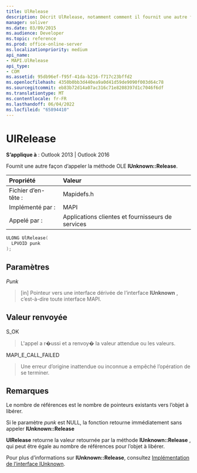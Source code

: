```yaml
---
title: UlRelease
description: Décrit UlRelease, notamment comment il fournit une autre façon d’appeler la méthode OLE IUnknown::Release.
manager: soliver
ms.date: 03/09/2015
ms.audience: Developer
ms.topic: reference
ms.prod: office-online-server
ms.localizationpriority: medium
api_name:
- MAPI.UlRelease
api_type:
- COM
ms.assetid: 95db96ef-f95f-41da-b216-f717c23bffd2
ms.openlocfilehash: 4350b0bb3d440ea9a0d41d59de9090f003d64c78
ms.sourcegitcommit: eb83b72d14a07ac316c71e8208397d1c7046f6df
ms.translationtype: MT
ms.contentlocale: fr-FR
ms.lasthandoff: 06/04/2022
ms.locfileid: "65894410"
---
```

# <a name="ulrelease"></a>UlRelease

  
  
**S’applique à** : Outlook 2013 | Outlook 2016 
  
Fournit une autre façon d’appeler la méthode OLE **IUnknown::Release**. 
  
|Propriété |Valeur |
|:-----|:-----|
|Fichier d’en-tête :  <br/> |Mapidefs.h  <br/> |
|Implémenté par :  <br/> |MAPI  <br/> |
|Appelé par :  <br/> |Applications clientes et fournisseurs de services  <br/> |
   
```cpp
ULONG UlRelease(
  LPVOID punk
);
```

## <a name="parameters"></a>Paramètres

 _Punk_
  
> [in] Pointeur vers une interface dérivée de l’interface **IUnknown** , c’est-à-dire toute interface MAPI. 
    
## <a name="return-value"></a>Valeur renvoyée

S_OK 
  
> L'appel a r�ussi et a renvoy� la valeur attendue ou les valeurs. 
    
MAPI_E_CALL_FAILED 
  
> Une erreur d’origine inattendue ou inconnue a empêché l’opération de se terminer.
    
## <a name="remarks"></a>Remarques

Le nombre de références est le nombre de pointeurs existants vers l’objet à libérer. 
  
Si le paramètre  _punk_ est NULL, la fonction retourne immédiatement sans appeler **IUnknown::Release**
  
 **UlRelease** retourne la valeur retournée par la méthode **IUnknown::Release** , qui peut être égale au nombre de références pour l’objet à libérer. 
  
Pour plus d’informations sur **IUnknown::Release**, consultez [Implémentation de l’interface IUnknown](implementing-the-iunknown-interface.md). 
  


